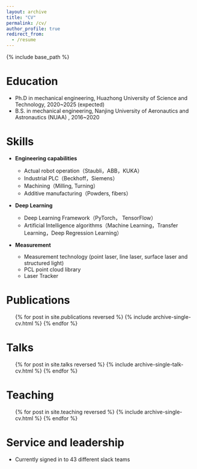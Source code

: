 ```yaml
---
layout: archive
title: "CV"
permalink: /cv/
author_profile: true
redirect_from:
  - /resume
---
```


{% include base_path %}

Education
======
* Ph.D in mechanical engineering, Huazhong University of Science and Technology, 2020~2025 (expected)
* B.S. in mechanical engineering, Nanjing University of Aeronautics and Astronautics (NUAA) , 2016~2020

Skills
======
* **Engineering capabilities**
  * Actual robot operation（Staubli，ABB，KUKA）
  * Industrial PLC（Beckhoff，Siemens）
  * Machining（Milling, Turning）
  * Additive manufacturing（Powders, fibers）
* **Deep Learning**
  * Deep Learning Framework（PyTorch， TensorFlow）
  * Artificial Intelligence algorithms（Machine Learning，Transfer Learning，Deep Regression Learning）

* **Measurement** 
  * Measurement technology (point laser, line laser, surface laser and structured light)
  * PCL point cloud library
  * Laser Tracker

Publications
======
  <ul>{% for post in site.publications reversed %}
    {% include archive-single-cv.html %}
  {% endfor %}</ul>

Talks
======
  <ul>{% for post in site.talks reversed %}
    {% include archive-single-talk-cv.html  %}
  {% endfor %}</ul>

Teaching
======
  <ul>{% for post in site.teaching reversed %}
    {% include archive-single-cv.html %}
  {% endfor %}</ul>

Service and leadership
======
* Currently signed in to 43 different slack teams
